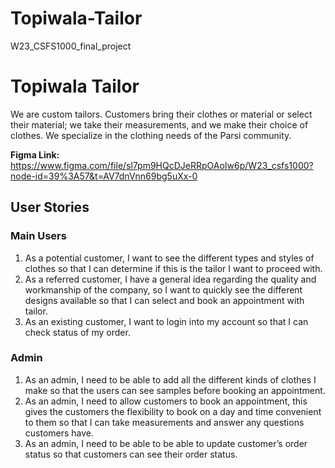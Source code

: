 # Topiwala-Tailor
W23_CSFS1000_final_project
#  Topiwala Tailor

We are custom tailors. Customers bring their clothes or material or select their material; we take their measurements, and we make their choice of clothes. We specialize in the clothing needs of the Parsi community. 

**Figma Link:** https://www.figma.com/file/sl7pm9HQcDJeRRpOAoIw6p/W23_csfs1000?node-id=39%3A57&t=AV7dnVnn69bg5uXx-0

## User Stories

### Main Users

1.	As a potential customer, I want to see the different types and styles of clothes so that I can determine if this is the tailor I want to proceed with.
2.	As a referred customer, I have a general idea regarding the quality and workmanship of the company, so I want to quickly see the different designs available so that I can select and book an appointment with tailor.
3.	As an existing customer, I want to login into my account so that I can check status of my order.

### Admin

1.	As an admin, I need to be able to add all the different kinds of clothes I make so that the users can see samples before booking an appointment.
2.	As an admin, I need to allow customers to book an appointment, this gives the customers the flexibility to book on a day and time convenient to them so that I can take measurements and answer any questions customers have.
3.	As an admin, I need to be able to be able to update customer’s order status so that customers can see their order status. 
